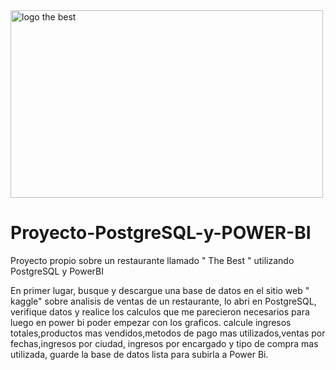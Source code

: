 <img src="ruta/de/la/imagen.png" alt=" logo the best" width="500" height="300">

# Proyecto-PostgreSQL-y-POWER-BI
Proyecto propio sobre un restaurante llamado " The Best " utilizando PostgreSQL y PowerBI

En primer lugar, busque y descargue una base de datos en el sitio web " kaggle" sobre analisis de ventas de un restaurante, lo abri en PostgreSQL, verifique datos y realice los calculos que me parecieron necesarios para luego en power bi poder empezar con los graficos.
calcule ingresos totales,productos mas vendidos,metodos de pago mas utilizados,ventas por fechas,ingresos por ciudad, ingresos por encargado y tipo de compra mas utilizada, guarde la base de datos lista para subirla a Power Bi.
